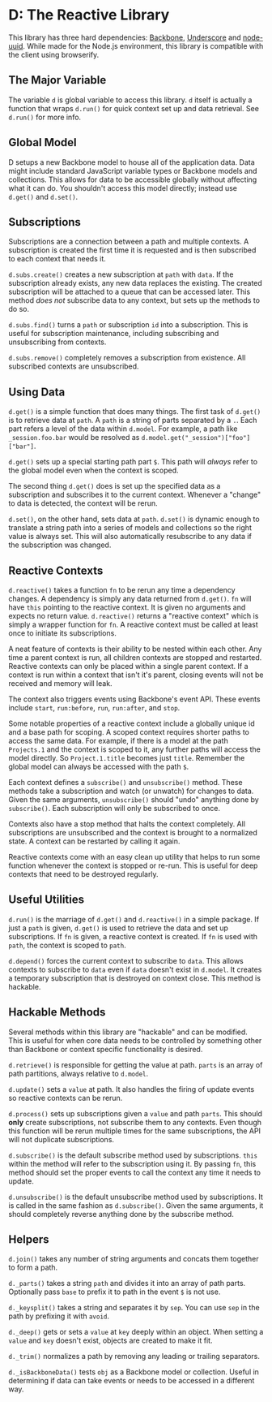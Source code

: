 # D: The Reactive Library

This library has three hard dependencies: [Backbone](http://backbonejs.org/), [Underscore](http://documentcloud.github.io/underscore) and [node-uuid](https://github.com/broofa/node-uuid). While made for the Node.js environment, this library is compatible with the client using browserify.

The Major Variable
------------------

The variable `d` is global variable to access this library. `d` itself is actually a function that wraps `d.run()` for quick context set up and data retrieval. See `d.run()` for more info.

Global Model
------------

D setups a new Backbone model to house all of the application data. Data might include standard JavaScript variable types or Backbone models and collections. This allows for data to be accessible globally without affecting what it can do. You shouldn't access this model directly; instead use `d.get()` and `d.set()`.

Subscriptions
-------------

Subscriptions are a connection between a path and multiple contexts. A subscription is created the first time it is requested and is then subscribed to each context that needs it.

`d.subs.create()` creates a new subscription at `path` with `data`. If the subscription already exists, any new data replaces the existing. The created subscription will be attached to a queue that can be accessed later. This method *does not* subscribe data to any context, but sets up the methods to do so.

`d.subs.find()` turns a `path` or subscription `id` into a subscription. This is useful for subscription maintenance, including subscribing and unsubscribing from contexts.

`d.subs.remove()` completely removes a subscription from existence. All subscribed contexts are unsubscribed.

Using Data
----------

`d.get()` is a simple function that does many things. The first task of `d.get()` is to retrieve data at `path`. A `path` is a string of parts separated by a `.`. Each part refers a level of the data within `d.model`. For example, a path like `_session.foo.bar` would be resolved as `d.model.get("_session")["foo"]["bar"]`.

`d.get()` sets up a special starting path part `$`. This path will *always* refer to the global model even when the context is scoped.

The second thing `d.get()` does is set up the specified data as a subscription and subscribes it to the current context. Whenever a "change" to data is detected, the context will be rerun.

`d.set()`, on the other hand, sets data at `path`. `d.set()` is dynamic enough to translate a string path into a series of models and collections so the right value is always set. This will also automatically resubscribe to any data if the subscription was changed.

Reactive Contexts
-----------------

`d.reactive()` takes a function `fn` to be rerun any time a dependency changes. A dependency is simply any data returned from `d.get()`. `fn` will have `this` pointing to the reactive context. It is given no arguments and expects no return value. `d.reactive()` returns a "reactive context" which is simply a wrapper function for `fn`. A reactive context must be called at least once to initiate its subscriptions.

A neat feature of contexts is their ability to be nested within each other. Any time a parent context is run, all children contexts are stopped and restarted. Reactive contexts can only be placed within a single parent context. If a context is run within a context that isn't it's parent, closing events will not be received and memory will leak.

The context also triggers events using Backbone's event API. These events include `start`, `run:before`, `run`, `run:after`, and `stop`.

Some notable properties of a reactive context include a globally unique id and a base path for scoping. A scoped context requires shorter paths to access the same data. For example, if there is a model at the path `Projects.1` and the context is scoped to it, any further paths will access the model directly. So `Project.1.title` becomes just `title`. Remember the global model can always be accessed with the path `$`.

Each context defines a `subscribe()` and `unsubscribe()` method. These methods take a subscription and watch (or unwatch) for changes to data. Given the same arguments, `unsubscribe()` should "undo" anything done by `subscribe()`. Each subscription will only be subscribed to once.

Contexts also have a stop method that halts the context completely. All subscriptions are unsubscribed and the context is brought to a normalized state. A context can be restarted by calling it again.

Reactive contexts come with an easy clean up utility that helps to run some function whenever the context is stopped or re-run. This is useful for deep contexts that need to be destroyed regularly.

Useful Utilities
----------------

`d.run()` is the marriage of `d.get()` and `d.reactive()` in a simple package. If just a `path` is given, `d.get()` is used to retrieve the data and set up subscriptions. If `fn` is given, a reactive context is created. If `fn` is used with `path`, the context is scoped to `path`.

`d.depend()` forces the current context to subscribe to `data`. This allows contexts to subscribe to `data` even if `data` doesn't exist in `d.model`. It creates a temporary subscription that is destroyed on context close. This method is hackable.

Hackable Methods
----------------

Several methods within this library are "hackable" and can be modified. This is useful for when core data needs to be controlled by something other than Backbone or context specific functionality is desired.

`d.retrieve()` is responsible for getting the value at path. `parts` is an array of path partitions, always relative to `d.model`.

`d.update()` sets a `value` at path. It also handles the firing of update events so reactive contexts can be rerun.

`d.process()` sets up subscriptions given a `value` and path `parts`. This should **only** create subscriptions, not subscribe them to any contexts. Even though this function will be rerun multiple times for the same subscriptions, the API will not duplicate subscriptions.

`d.subscribe()` is the default subscribe method used by subscriptions. `this` within the method will refer to the subscription using it. By passing `fn`, this method should set the proper events to call the context any time it needs to update.

`d.unsubscribe()` is the default unsubscribe method used by subscriptions. It is called in the same fashion as `d.subscribe()`. Given the same arguments, it should completely reverse anything done by the subscribe method.

Helpers
----------------

`d.join()` takes any number of string arguments and concats them together to form a path.

`d._parts()` takes a string `path` and divides it into an array of path parts. Optionally pass `base` to prefix it to path in the event `$` is not use.

`d._keysplit()` takes a string and separates it by `sep`. You can use `sep` in the path by prefixing it with `avoid`.

`d._deep()` gets or sets a `value` at `key` deeply within an object. When setting a `value` and `key` doesn't exist, objects are created to make it fit.

`d._trim()` normalizes a path by removing any leading or trailing separators.

`d._isBackboneData()` tests `obj` as a Backbone model or collection. Useful in determining if data can take events or needs to be accessed in a different way.